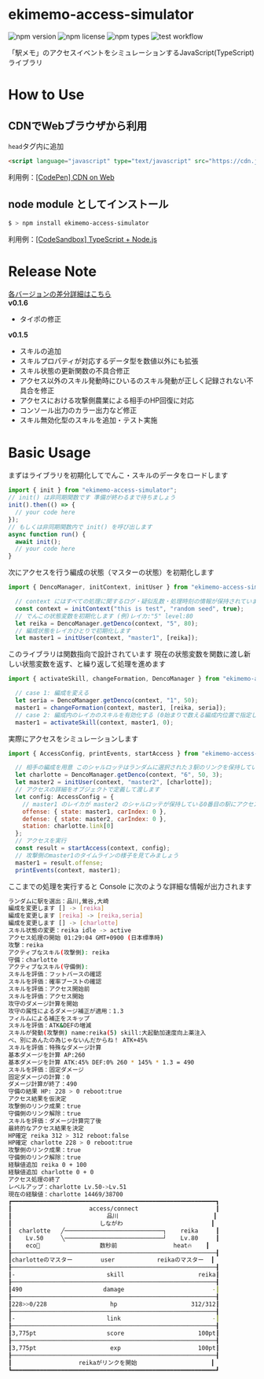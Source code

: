 # ekimemo-access-simulator

![npm version](https://img.shields.io/npm/v/ekimemo-access-simulator.svg)
![npm license](https://img.shields.io/npm/l/ekimemo-access-simulator.svg)
![npm types](https://img.shields.io/npm/types/ekimemo-access-simulator.svg)
![test workflow](https://github.com/Seo-4d696b75/station-access-simulator/actions/workflows/test.yml/badge.svg)


「駅メモ」のアクセスイベントをシミュレーションするJavaScript(TypeScript)ライブラリ

# How to Use

## CDNでWebブラウザから利用
`head`タグ内に追加  

```html
<script language="javascript" type="text/javascript" src="https://cdn.jsdelivr.net/npm/ekimemo-access-simulator@0.1.6/umd/simulator.min.js"></script>
```

利用例：[[CodePen] CDN on Web](https://codepen.io/seo-4d696b75/pen/RwjoWeR)

## node module としてインストール

```bash
$ > npm install ekimemo-access-simulator
```

利用例：[[CodeSandbox] TypeScript + Node.js](https://codesandbox.io/s/yi-memo-akusesusimiyureta-cor73?file=/src/index.ts)

# Release Note
[各バージョンの差分詳細はこちら](https://github.com/Seo-4d696b75/station-access-simulator/releases)  
**v0.1.6**
- タイポの修正

**v0.1.5**  
- スキルの追加
- スキルプロパティが対応するデータ型を数値以外にも拡張
- スキル状態の更新関数の不具合修正
- アクセス以外のスキル発動時にひいるのスキル発動が正しく記録されない不具合を修正
- アクセスにおける攻撃側農業による相手のHP回復に対応
- コンソール出力のカラー出力など修正
- スキル無効化型のスキルを追加・テスト実施

# Basic Usage
まずはライブラリを初期化してでんこ・スキルのデータをロードします
```js
import { init } from "ekimemo-access-simulator";
// init() は非同期関数です 準備が終わるまで待ちましょう
init().then(() => {
  // your code here
});
// もしくは非同期関数内で init() を呼び出します
async function run() {
  await init();
  // your code here
}
```

次にアクセスを行う編成の状態（マスターの状態）を初期化します
```js
import { DencoManager, initContext, initUser } from "ekimemo-access-simulator"

  // context にはすべての処理に関するログ・疑似乱数・処理時刻の情報が保持されています
  const context = initContext("this is test", "random seed", true);
  // でんこの状態変数を初期化します (例)レイカ:"5" level:80
  let reika = DencoManager.getDenco(context, "5", 80);
  // 編成状態をレイカひとりで初期化します
  let master1 = initUser(context, "master1", [reika]);
```

このライブラリは関数指向で設計されています 現在の状態変数を関数に渡し新しい状態変数を返す、と繰り返して処理を進めます
```js
import { activateSkill, changeFormation, DencoManager } from "ekimemo-access-simulator"

  // case 1: 編成を変える
  let seria = DencoManager.getDenco(context, "1", 50);
  master1 = changeFormation(context, master1, [reika, seria]);
  // case 2: 編成内のレイカのスキルを有効化する (0始まりで数える編成内位置で指定します)
  master1 = activateSkill(context, master1, 0);
```

実際にアクセスをシミュレーションします
```js
import { AccessConfig, printEvents, startAccess } from "ekimemo-access-simulator"

  // 相手の編成を用意 このシャルロッテはランダムに選択された３駅のリンクを保持しています
  let charlotte = DencoManager.getDenco(context, "6", 50, 3);
  let master2 = initUser(context, "master2", [charlotte]);
  // アクセスの詳細をオブジェクトで定義して渡します
  let config: AccessConfig = {
    // master1 のレイカが master2 のシャルロッテが保持している0番目の駅にアクセスします
    offense: { state: master1, carIndex: 0 }, 
    defense: { state: master2, carIndex: 0 },
    station: charlotte.link[0]
  };
  // アクセスを実行
  const result = startAccess(context, config);
  // 攻撃側のmaster1のタイムラインの様子を見てみましょう
  master1 = result.offense;
  printEvents(context, master1);
```

ここまでの処理を実行すると Console に次のような詳細な情報が出力されます

```bash
ランダムに駅を選出：品川,鶯谷,大崎
編成を変更します [] -> [reika]
編成を変更します [reika] -> [reika,seria]
編成を変更します [] -> [charlotte]
スキル状態の変更：reika idle -> active
アクセス処理の開始 01:29:04 GMT+0900 (日本標準時)
攻撃：reika
アクティブなスキル(攻撃側): reika
守備：charlotte
アクティブなスキル(守備側):
スキルを評価：フットバースの確認
スキルを評価：確率ブーストの確認
スキルを評価：アクセス開始前
スキルを評価：アクセス開始
攻守のダメージ計算を開始
攻守の属性によるダメージ補正が適用：1.3
フィルムによる補正をスキップ
スキルを評価：ATK&DEFの増減
スキルが発動(攻撃側) name:reika(5) skill:大起動加速度向上薬注入
べ、別にあんたの為じゃないんだからね！ ATK+45%
スキルを評価：特殊なダメージ計算
基本ダメージを計算 AP:260
基本ダメージを計算 ATK:45% DEF:0% 260 * 145% * 1.3 = 490
スキルを評価：固定ダメージ
固定ダメージの計算：0
ダメージ計算が終了：490
守備の結果 HP: 228 > 0 reboot:true
アクセス結果を仮決定
攻撃側のリンク成果：true
守備側のリンク解除：true
スキルを評価：ダメージ計算完了後
最終的なアクセス結果を決定
HP確定 reika 312 > 312 reboot:false
HP確定 charlotte 228 > 0 reboot:true
攻撃側のリンク成果：true
守備側のリンク解除：true
経験値追加 reika 0 + 100
経験値追加 charlotte 0 + 0
アクセス処理の終了
レベルアップ：charlotte Lv.50->Lv.51
現在の経験値：charlotte 14469/38700
┏━━━━━━━━━━━━━━━━━━━━━━━━━━━━━━━━━━━━━━━━━━━━━━━━━━━━━━━━━━┓
┃                      access/connect                      ┃
┃                           品川                           ┃
┃                         しながわ                         ┃
┃  charlotte   ╱────────────────────────────┐    reika     ┃
┃    Lv.50     ╲────────────────────────────┘    Lv.80     ┃
┃    eco🌳                 数秒前                heat🔥    ┃
┠──────────────────────────────────────────────────────────┨
┃charlotteのマスター        user            reikaのマスター  ┃
┠──────────────────────────────────────────────────────────┨
┃-                          skill                     reika┃
┠──────────────────────────────────────────────────────────┨
┃490                       damage                         -┃
┠──────────────────────────────────────────────────────────┨
┃228>>0/228                  hp                     312/312┃
┠──────────────────────────────────────────────────────────┨
┃-                          link                          -┃
┠──────────────────────────────────────────────────────────┨
┃3,775pt                    score                     100pt┃
┠──────────────────────────────────────────────────────────┨
┃3,775pt                     exp                      100pt┃
┠──────────────────────────────────────────────────────────┨
┃                   reikaがリンクを開始                     ┃
┗━━━━━━━━━━━━━━━━━━━━━━━━━━━━━━━━━━━━━━━━━━━━━━━━━━━━━━━━━━┛
```
